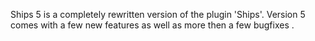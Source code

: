 Ships 5 is a completely rewritten version of the plugin 'Ships'. Version 5 comes with a few new features as well as more then a few bugfixes .
